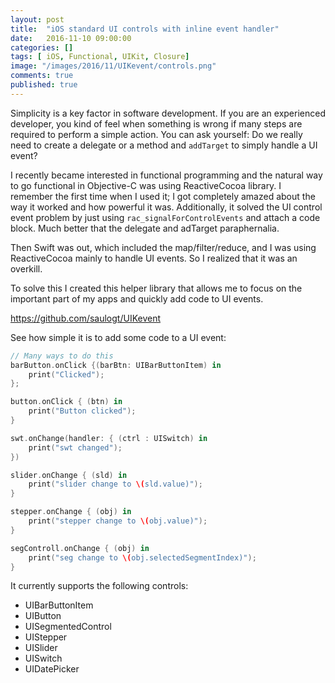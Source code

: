 ```yaml
---
layout: post
title:  "iOS standard UI controls with inline event handler"
date:   2016-11-10 09:00:00
categories: []
tags: [ iOS, Functional, UIKit, Closure]
image: "/images/2016/11/UIKevent/controls.png"
comments: true
published: true
---
```



Simplicity is a key factor in software development. If you are an experienced developer, you kind of feel when something is wrong if many steps are required to perform a simple action.
You can ask yourself: Do we really need to create a delegate or a method and `addTarget` to simply handle a UI event?

I recently became interested in functional programming and the natural way to go functional in Objective-C was using ReactiveCocoa library. I remember the first time when I used it; I got completely amazed about the way it worked and how powerful it was. Additionally, it solved the UI control event problem by just using `rac_signalForControlEvents` and attach a code block. Much better that the delegate and adTarget paraphernalia.

Then Swift was out, which included the map/filter/reduce, and I was using ReactiveCocoa mainly to handle UI events. So I realized that it was an overkill.

To solve this I created this helper library that allows me to focus on the important part of my apps and quickly add code to UI events.

<https://github.com/saulogt/UIKevent>

See how simple it is to add some code to a UI event:

```swift
// Many ways to do this
barButton.onClick {(barBtn: UIBarButtonItem) in
    print("Clicked");
};

button.onClick { (btn) in
    print("Button clicked");
}

swt.onChange(handler: { (ctrl : UISwitch) in
    print("swt changed");
})

slider.onChange { (sld) in
    print("slider change to \(sld.value)");
}

stepper.onChange { (obj) in
    print("stepper change to \(obj.value)");
}

segControll.onChange { (obj) in
    print("seg change to \(obj.selectedSegmentIndex)");
}

```

It currently supports the following controls:
* UIBarButtonItem
* UIButton
* UISegmentedControl
* UIStepper
* UISlider
* UISwitch
* UIDatePicker
